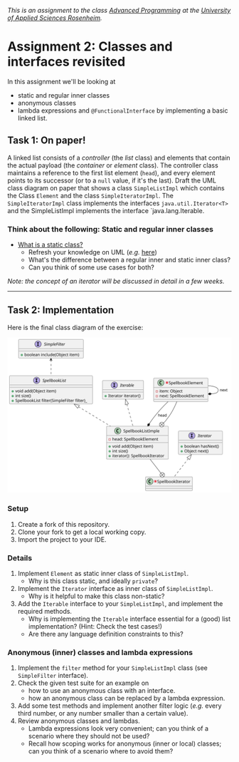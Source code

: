 _This is an assignment to the class [Advanced Programming](https://hsro-inf-fpk.github.io) at the [University of Applied Sciences Rosenheim](http://www.th-rosenheim.de)._

# Assignment 2: Classes and interfaces revisited

In this assignment we'll be looking at 
- static and regular inner classes
- anonymous classes
- lambda expressions and `@FunctionalInterface`
by implementing a basic linked list.

## Task 1: On paper!

A linked list consists of a _controller_ (the _list_ class) and elements that contain the actual payload (the _container_ or _element_ class).
The controller class maintains a reference to the first list element (`head`), and every element points to its successor (or to a `null` value, if it's the last).
Draft the UML class diagram on paper that shows a class `SimpleListImpl` which contains the Class `Element` and the class `SimpleIteratorImpl`. 
The `SimpleIteratorImpl` class implements the interfaces `java.util.Iterator<T>` and the SimpleListImpl implements the interface `java.lang.Iterable<T>.

### Think about the following: Static and regular inner classes

- [What is a static class?](http://lmgtfy.com/?q=java+static+inner+class)
	- Refresh your knowledge on UML (_e.g._ [here](http://plantuml.com/class-diagram))
	- What's the difference between a regular inner and static inner class?
	- Can you think of some use cases for both?

_Note: the concept of an iterator will be discussed in detail in a few weeks._

---

## Task 2: Implementation
Here is the final class diagram of the exercise: 

![Classes](assets/class-spec.svg)


### Setup

1. Create a fork of this repository.
2. Clone your fork to get a local working copy.
3. Import the project to your IDE.


### Details

1. Implement `Element` as static inner class of `SimpleListImpl`.
	- Why is this class static, and ideally `private`?
1. Implement the `Iterator` interface as inner class of `SimpleListImpl`.
	- Why is it helpful to make this class non-static?
3. Add the `Iterable` interface to your `SimpleListImpl`, and implement the required methods.
	- Why is implementing the `Iterable` interface essential for a (good) list implementation? (Hint: Check the test cases!)
	- Are there any language definition constraints to this?


### Anonymous (inner) classes and lambda expressions

1. Implement the `filter` method for your `SimpleListImpl` class (see `SimpleFilter` interface).
2. Check the given test suite for an example on 
	- how to use an anonymous class with an interface.
	- how an anonymous class can be replaced by a lambda expression.
3. Add some test methods and implement another filter logic (_e.g._ every third number, or any number smaller than a certain value).
5. Review anonymous classes and lambdas.
	- Lambda expressions look very convenient; can you think of a scenario where they should not be used?
	- Recall how scoping works for anonymous (inner or local) classes; can you think of a scenario where to avoid them?
